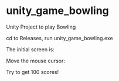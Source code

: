 # unity_game_bowling
Unity Project to play Bowling

cd to Releases, run unity_game_bowling.exe  

The initial screen is:  


Move the mouse cursor:


Try to get 100 scores!
